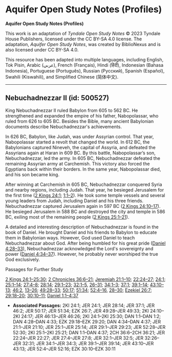 # Aquifer Open Study Notes (Profiles)

**Aquifer Open Study Notes (Profiles)**

This work is an adaptation of *Tyndale Open Study Notes* © 2023 Tyndale House Publishers, licensed under the CC BY\-SA 4\.0 license. The adaptation, *Aquifer Open Study Notes*, was created by BiblioNexus and is also licensed under CC BY\-SA 4\.0\.

This resource has been adapted into multiple languages, including English, Tok Pisin, Arabic (عربي), French (Français), Hindi (हिंदी), Indonesian (Bahasa Indonesia), Portuguese (Português), Russian (Русский), Spanish (Español), Swahili (Kiswahili), and Simplified Chinese (简体中文).



--------------------------------

## Nebuchadnezzar II (id: 500527)

King Nebuchadnezzar II ruled Babylon from 605 to 562 BC. He strengthened and expanded the empire of his father, Nabopolassar, who ruled from 626 to 605 BC. Besides the Bible, many ancient Babylonian documents describe Nebuchadnezzar's achievements.

In 626 BC, Babylon, like Judah, was under Assyrian control. That year, Nabopolassar started a revolt that changed the world. In 612 BC, the Babylonians captured Nineveh, the capital of Assyria, and defeated the Assyrians again at Haran in 609 BC. By this battle, Nabopolassar’s son, Nebuchadnezzar, led the army. In 605 BC, Nebuchadnezzar defeated the remaining Assyrian army at Carchemish. This victory also forced the Egyptians back within their borders. In the same year, Nabopolassar died, and his son became king.

After winning at Carchemish in 605 BC, Nebuchadnezzar conquered Syria and nearby regions, including Judah. That year, he besieged Jerusalem for the first time ([2 Kings 24:1](https://ref.ly/2Kgs24:1); [1:1–2](https://ref.ly/Dan1:1-Dan1:2)). He took some temple vessels and several young leaders from Judah, including Daniel and his three friends. Nebuchadnezzar captured Jerusalem again in 597 BC ([2 Kings 24:10–17](https://ref.ly/2Kgs24:10-2Kgs24:17)). He besieged Jerusalem in 588 BC and destroyed the city and temple in 586 BC, exiling most of the remaining people ([2 Kings 25:1–21](https://ref.ly/2Kgs25:1-2Kgs25:21)).

A detailed and interesting description of Nebuchadnezzar is found in the book of Daniel. He brought Daniel and his friends to Babylon to educate them in Babylonian ways. However, God used Daniel to teach Nebuchadnezzar about God. After being humbled for his great pride ([Daniel 4:28–33](https://ref.ly/Dan4:28-Dan4:33)), Nebuchadnezzar acknowledged the Lord's sovereignty and power ([Daniel 4:34–37](https://ref.ly/Dan4:34-Dan4:37)). However, he probably never worshiped the true God exclusively.

Passages for Further Study

[2 Kings 24:1–25:30](https://ref.ly/2Kgs24:1-2Kgs25:30); [2 Chronicles 36:6–21](https://ref.ly/2Chr36:6-2Chr36:21); [Jeremiah 21:1–10](https://ref.ly/Jer21:1-Jer21:10); [22:24–27](https://ref.ly/Jer22:24-Jer22:27); [24:1](https://ref.ly/Jer24:1); [25:1–14](https://ref.ly/Jer25:1-Jer25:14); [27:4–8](https://ref.ly/Jer27:4-Jer27:8); [28:14](https://ref.ly/Jer28:14); [29:1–23](https://ref.ly/Jer29:1-Jer29:23); [32:1–5](https://ref.ly/Jer32:1-Jer32:5), [26–31](https://ref.ly/Jer32:26-Jer32:31); [34:1–3](https://ref.ly/Jer34:1-Jer34:3); [37:1](https://ref.ly/Jer37:1); [39:1–14](https://ref.ly/Jer39:1-Jer39:14); [43:10–13](https://ref.ly/Jer43:10-Jer43:13); [46:2](https://ref.ly/Jer46:2), [13–26](https://ref.ly/Jer46:13-Jer46:26); [49:28–33](https://ref.ly/Jer49:28-Jer49:33); [50:17](https://ref.ly/Jer50:17); [51:34](https://ref.ly/Jer51:34); [52:4–16](https://ref.ly/Jer52:4-Jer52:16), [28–30](https://ref.ly/Jer52:28-Jer52:30); [Ezekiel 26:7](https://ref.ly/Ezek26:7); [29:18–20](https://ref.ly/Ezek29:18-Ezek29:20); [30:10–11](https://ref.ly/Ezek30:10-Ezek30:11); [Daniel 1:1–4:37](https://ref.ly/Dan1:1-Dan4:37)

* **Associated Passages:** 2KI 24:1; JER 24:1; JER 28:14; JER 37:1; JER 46:2; JER 50:17; JER 51:34; EZK 26:7; JER 49:28–JER 49:33; 2KI 24:10–2KI 24:17; JER 46:13–JER 46:26; 2KI 24:1–2KI 25:30; DAN 1:1–DAN 1:2; DAN 4:28–DAN 4:33; EZK 29:18–EZK 29:20; DAN 4:34–DAN 4:37; JER 21:1–JER 21:10; JER 25:1–JER 25:14; JER 29:1–JER 29:23; JER 52:28–JER 52:30; 2KI 25:1–2KI 25:21; DAN 1:1–DAN 4:37; 2CH 36:6–2CH 36:21; JER 22:24–JER 22:27; JER 27:4–JER 27:8; JER 32:1–JER 32:5; JER 32:26–JER 32:31; JER 34:1–JER 34:3; JER 39:1–JER 39:14; JER 43:10–JER 43:13; JER 52:4–JER 52:16; EZK 30:10–EZK 30:11

